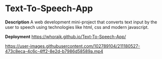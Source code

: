 # Text-To-Speech-App

**Description**
A web development mini-project that converts text input by the user to speech using technologies like
html, css and modern javascript.

**Deployment**
https://whorajk.github.io/Text-To-Speech-App/

https://user-images.githubusercontent.com/102789104/211180527-473c8eca-4c6c-4ff2-8e2d-b7986d58589a.mp4


